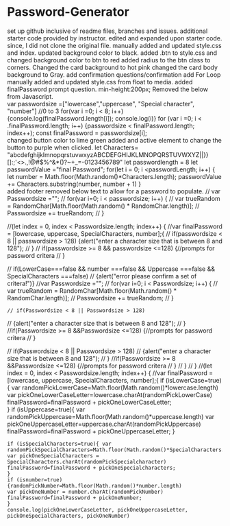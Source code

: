  # Password-Generator
set up github inclusive of readme files, branches and issues.
additional starter code provided by instructor. 
edited and expanded upon starter code.
since, I did not clone the original file. manually added and updated style.css and index.
updated background color to black.
added .btn to style.css and changed background color to btn to red
added radius to the btn class to corners.
Changed the card background to hot pink
changed the card body background to Gray.
add confirmation questions/confirmation
add For Loop    
manually added and updated style.css from float to media.
added finalPassword prompt question.
  min-height:200px;
  Removed the below from Javascript.       
    var passwordsize =["lowercase","uppercase", "Special character", "number"] //0 to 3
    for(var i =0; i < 8; i++){console.log(finalPassword.length[i]); console.log(i)}
    for (var i =0; i < .finalPassword.length; i++) {passwordsize < finalPassword.length; index++);
    const finalPassword = passwordsize[i];  
changed button color to lime green
added and active element to change the button to purple when clicked.
 let Characters= "abcdefghijklmnopqrstuvwxyzABCDEFGHIJKLMNOPQRSTUVWXYZ||}}[]:;'<>.,!@#$%^&*()?~+_=-0123456789"
   let passwordlength = 8
   let passwordValue ="final Password";
   for(let i = 0; i <passwordLength; i++) {
   let number = Math.floor(Math.random()*Characters.length);
   passwordValue += Characters.substring(number, number + 1)
}  
added footer
removed below text to allow for a password to populate.
 // var Passwordsize ="";
  //  for(var i=0; i < passwordsize; i++) {
  //  var trueRandom = RandomChar[Math.floor(Math.random() * RandomChar.length)]; 
  //  Passwordsize += trueRandom;
 //   }
    

  //(let index = 0, index < Passwordsize.length; index++) { 
    //var finalPassword = [lowercase, uppercase, SpecialCharacters, number];{
 //  if(passwordsize < 8 || passwordsize > 128) {alert("enter a character size that is between 8 and 128");
 // }
   //  if(passwordsize >= 8 && passwordsize <=128) {//prompts for password critera
   // } 

  // if(LowerCase===false && number ===false && Uppercase ===false && SpecialCharacters ===false)
   // {alert("error please confirm a set of critera!")}
   //var Passwordsize ="";
  //  for(var i=0; i < Passwordsize; i++) {
  //  var trueRandom = RandomChar[Math.floor(Math.random() * RandomChar.length)]; 
  //  Passwordsize += trueRandom;
 //   }  

    // if(Passwordsize < 8 || Passwordsize > 128) 
 // {alert("enter a character size that is between 8 and 128");
 // }
    //if(Passwordsize >= 8 &&Passwordsize <=128) {//prompts for password critera
   // } 
    
   // if(Passwordsize < 8 || Passwordsize > 128) 
 // {alert("enter a character size that is between 8 and 128");
 // }
    //if(Passwordsize >= 8 &&Passwordsize <=128) {//prompts for password critera
   // } 
  // } 
   // } 
  //(let index = 0, index < Passwordsize.length; index++) { 
    //var finalPassword = [lowercase, uppercase, SpecialCharacters, number];{
    if (isLowerCase=true) {
    var randomPickLowerCase=Math.floor(Math.random()*lowercase.length)
    var pickOneLowerCaseLetter=lowercase.charAt(randomPickLowerCase)
    finalPassword=finalPassword + pickOneLowerCaseLetter;    
    }
    if (isUppercase=true){ var randomPickUppercase=Math.floor(Math.random()*uppercase.length)
    var pickOneUppercaseLetter=uppercase.charAt(randomPickUppercase)
    finalPassword=finalPassword + pickOneUppercaseLetter;
    }
    
    if (isSpecialCharacters=true){ var randomPickSpecialCharacters=Math.floor(Math.random()*SpecialCharacters.length)
    var pickOneSpecialCharacters = SpecialCharacters.charAt(randomPickSpecialcharacter)
    finalPassword=finalPassword + pickOneSpecialcharacters;
    }
    if (isnumber=true){randomPickNumber=Math.floor(Math.random()*number.length)
    var pickOneNumber = number.charAt(randomPickNumber)
    finalPassword=finalPassword + pickOneNumber;
    }
    console.log(pickOneLowerCaseLetter, pickOneUppercaseLetter, pickOneSpecialCharacters, pickOneNumber)
       